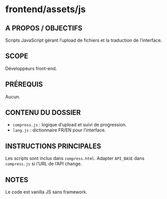 # frontend/assets/js

## A PROPOS / OBJECTIFS
Scripts JavaScript gérant l’upload de fichiers et la traduction de l’interface.

## SCOPE
Développeurs front-end.

## PRÉREQUIS
Aucun.

## CONTENU DU DOSSIER
- `compress.js` : logique d’upload et suivi de progression.
- `lang.js` : dictionnaire FR/EN pour l’interface.

## INSTRUCTIONS PRINCIPALES
Les scripts sont inclus dans `compress.html`. Adapter `API_BASE` dans `compress.js` si l’URL de l’API change.

## NOTES
Le code est vanilla JS sans framework.


